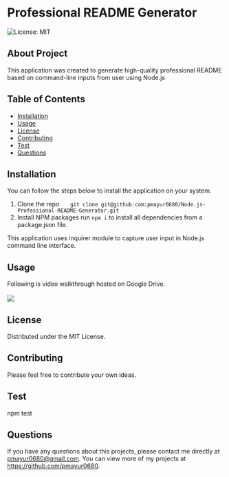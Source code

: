 # Professional README Generator
![License: MIT](https://img.shields.io/badge/License-MIT-yellow.svg)
## About Project
This application was created to generate high-quality professional README based on command-line inputs from user using Node.js
## Table of Contents
  - [Installation](#installation)
  - [Usage](#usage)
  - [License](#license)  
  - [Contributing](#contributing)
  - [Test](#test)  
  - [Questions](#questions)  
## Installation
You can follow the steps below to install the application on your system.

1. Clone the repo
`    git clone git@github.com:pmayur0680/Node.js-Professional-README-Generator.git
`    
2. Install NPM packages
    run `npm i` to install all dependencies from a package.json file.

This application uses inquirer module to capture user input in Node.js command line interface.

## Usage
Following is video walkthrough hosted on Google Drive.<br /><br />
[<img src="https://user-images.githubusercontent.com/101486770/164952042-8b405aef-1640-4f6e-9182-e6e40da85d95.gif">](https://drive.google.com/file/d/1AQ-CwGdLH0z6MA6RCQWJ92SMP664LzSa/view "Professional README Generator")
## License
Distributed under the MIT License.
## Contributing
Please feel free to contribute your own ideas.
## Test
npm test
## Questions
If you have any questions about this projects, please contact me directly at pmayur0680@gmail.com. You can view more of my projects at https://github.com/pmayur0680.
